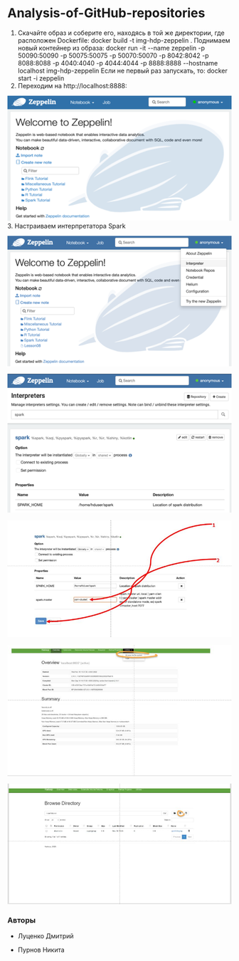 # Analysis-of-GitHub-repositories

1. Скачайте образ и соберите его, находясь в той же директории, где расположен Dockerfile:
docker build -t img-hdp-zeppelin .
Поднимаем новый контейнер из образа:
docker run -it --name zeppelin -p 50090:50090 -p 50075:50075 -p 50070:50070 -p 8042:8042 -p 8088:8088 -p 4040:4040 -p 4044:4044 -p 8888:8888 --hostname localhost img-hdp-zeppelin
Если не первый раз запускать, то:
 docker start -i zeppelin
2. Переходим на  http://localhost:8888:

![Image alt](https://github.com/AllStars123/Analysis-of-GitHub-repositories/blob/main/1.png)
3. Настраиваем интерпретатора Spark

![Image alt](https://github.com/AllStars123/Analysis-of-GitHub-repositories/blob/main/2.png)

![Image alt](https://github.com/AllStars123/Analysis-of-GitHub-repositories/blob/main/3.png)

![Image alt](https://github.com/AllStars123/Analysis-of-GitHub-repositories/blob/main/4.jpg)

![Image alt](https://github.com/AllStars123/Analysis-of-GitHub-repositories/blob/main/5.jpg)

![Image alt](https://github.com/AllStars123/Analysis-of-GitHub-repositories/blob/main/7.jpg)


<h3>Авторы</h3>

* Луценко Дмитрий

* Пурнов Никита
